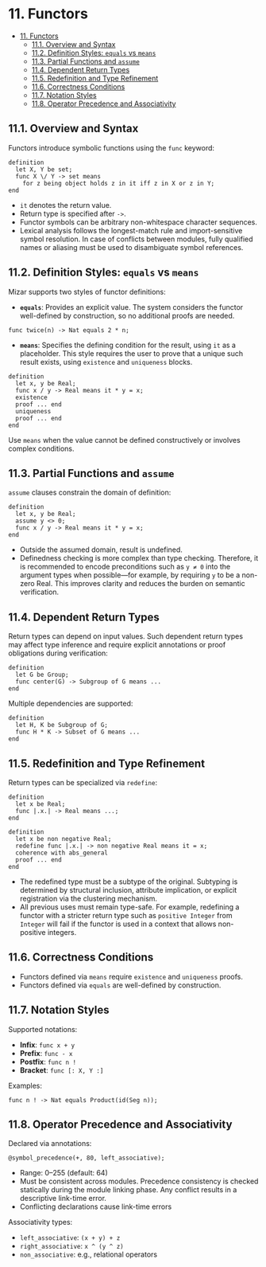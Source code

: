# 11. Functors

- [11. Functors](#11-functors)
  - [11.1. Overview and Syntax](#111-overview-and-syntax)
  - [11.2. Definition Styles: `equals` vs `means`](#112-definition-styles-equals-vs-means)
  - [11.3. Partial Functions and `assume`](#113-partial-functions-and-assume)
  - [11.4. Dependent Return Types](#114-dependent-return-types)
  - [11.5. Redefinition and Type Refinement](#115-redefinition-and-type-refinement)
  - [11.6. Correctness Conditions](#116-correctness-conditions)
  - [11.7. Notation Styles](#117-notation-styles)
  - [11.8. Operator Precedence and Associativity](#118-operator-precedence-and-associativity)

## 11.1. Overview and Syntax

Functors introduce symbolic functions using the `func` keyword:

```mizar
definition
  let X, Y be set;
  func X \/ Y -> set means
    for z being object holds z in it iff z in X or z in Y;
end
```

* `it` denotes the return value.
* Return type is specified after `->`.
* Functor symbols can be arbitrary non-whitespace character sequences.
* Lexical analysis follows the longest-match rule and import-sensitive symbol resolution. In case of conflicts between modules, fully qualified names or aliasing must be used to disambiguate symbol references.

## 11.2. Definition Styles: `equals` vs `means`

Mizar supports two styles of functor definitions:

* **`equals`**: Provides an explicit value. The system considers the functor well-defined by construction, so no additional proofs are needed.

```mizar
func twice(n) -> Nat equals 2 * n;
```

* **`means`**: Specifies the defining condition for the result, using `it` as a placeholder. This style requires the user to prove that a unique such result exists, using `existence` and `uniqueness` blocks.

```mizar
definition
  let x, y be Real;
  func x / y -> Real means it * y = x;
  existence
  proof ... end
  uniqueness
  proof ... end
end
```

Use `means` when the value cannot be defined constructively or involves complex conditions.

## 11.3. Partial Functions and `assume`

`assume` clauses constrain the domain of definition:

```mizar
definition
  let x, y be Real;
  assume y <> 0;
  func x / y -> Real means it * y = x;
end
```

* Outside the assumed domain, result is undefined.
* Definedness checking is more complex than type checking. Therefore, it is recommended to encode preconditions such as `y ≠ 0` into the argument types when possible—for example, by requiring `y` to be a non-zero Real. This improves clarity and reduces the burden on semantic verification.

## 11.4. Dependent Return Types

Return types can depend on input values. Such dependent return types may affect type inference and require explicit annotations or proof obligations during verification:

```mizar
definition
  let G be Group;
  func center(G) -> Subgroup of G means ...
end
```

Multiple dependencies are supported:

```mizar
definition
  let H, K be Subgroup of G;
  func H * K -> Subset of G means ...
end
```

## 11.5. Redefinition and Type Refinement

Return types can be specialized via `redefine`:

```mizar
definition
  let x be Real;
  func |.x.| -> Real means ...;
end

definition
  let x be non negative Real;
  redefine func |.x.| -> non negative Real means it = x;
  coherence with abs_general
  proof ... end
end
```

* The redefined type must be a subtype of the original. Subtyping is determined by structural inclusion, attribute implication, or explicit registration via the clustering mechanism.
* All previous uses must remain type-safe. For example, redefining a functor with a stricter return type such as `positive Integer` from `Integer` will fail if the functor is used in a context that allows non-positive integers.

## 11.6. Correctness Conditions

* Functors defined via `means` require `existence` and `uniqueness` proofs.
* Functors defined via `equals` are well-defined by construction.

## 11.7. Notation Styles

Supported notations:

* **Infix**: `func x + y`
* **Prefix**: `func - x`
* **Postfix**: `func n !`
* **Bracket**: `func [: X, Y :]`

Examples:

```mizar
func n ! -> Nat equals Product(id(Seg n));
```

## 11.8. Operator Precedence and Associativity

Declared via annotations:

```mizar
@symbol_precedence(+, 80, left_associative);
```

* Range: 0–255 (default: 64)
* Must be consistent across modules. Precedence consistency is checked statically during the module linking phase. Any conflict results in a descriptive link-time error.
* Conflicting declarations cause link-time errors

Associativity types:

* `left_associative`: `(x + y) + z`
* `right_associative`: `x ^ (y ^ z)`
* `non_associative`: e.g., relational operators
